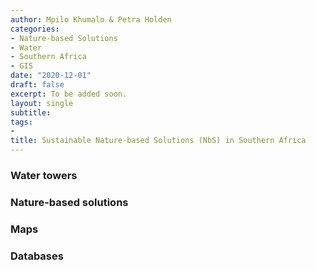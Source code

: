 ```yaml
---
author: Mpilo Khumalo & Petra Holden
categories:
- Nature-based Solutions
- Water
- Southern Africa
- GIS 
date: "2020-12-01"
draft: false
excerpt: To be added soon.
layout: single
subtitle: 
tags:
- 
title: Sustainable Nature-based Solutions (NbS) in Southern Africa
---
```


### Water towers


### Nature-based solutions


### Maps


### Databases





